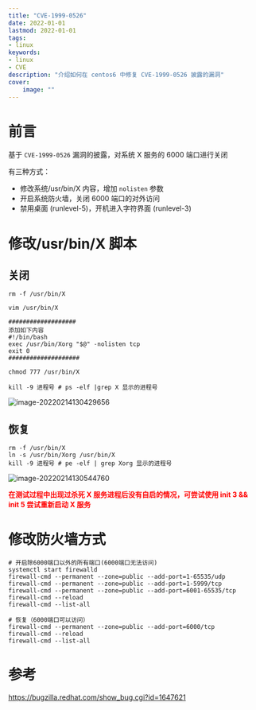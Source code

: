 ```yaml
---
title: "CVE-1999-0526" 
date: 2022-01-01
lastmod: 2022-01-01
tags: 
- linux
keywords:
- linux
- CVE
description: "介绍如何在 centos6 中修复 CVE-1999-0526 披露的漏洞" 
cover:
    image: "" 
---
```


# 前言

基于 `CVE-1999-0526` 漏洞的披露，对系统 X 服务的 6000 端口进行关闭

有三种方式：

- 修改系统/usr/bin/X 内容，增加 `nolisten` 参数
- 开启系统防火墙，关闭 6000 端口的对外访问
- 禁用桌面 (runlevel-5)，开机进入字符界面 (runlevel-3)

# 修改/usr/bin/X 脚本

## 关闭

```textile
rm -f /usr/bin/X

vim /usr/bin/X

###################
添加如下内容
#!/bin/bash
exec /usr/bin/Xorg "$@" -nolisten tcp
exit 0
####################

chmod 777 /usr/bin/X

kill -9 进程号 # ps -elf |grep X 显示的进程号
```

![image-20220214130429656](https://image.lvbibir.cn/blog/image-20220214130429656.png)

## 恢复

```textile
rm -f /usr/bin/X
ln -s /usr/bin/Xorg /usr/bin/X
kill -9 进程号 # pe -elf | grep Xorg 显示的进程号
```

![image-20220214130544760](https://image.lvbibir.cn/blog/image-20220214130544760.png)

<font color='red'>**在测试过程中出现过杀死 X 服务进程后没有自启的情况，可尝试使用 init 3 && init 5 尝试重新启动 X 服务**</font>

# 修改防火墙方式

```textile
# 开启除6000端口以外的所有端口(6000端口无法访问)
systemctl start firewalld
firewall-cmd --permanent --zone=public --add-port=1-65535/udp
firewall-cmd --permanent --zone=public --add-port=1-5999/tcp
firewall-cmd --permanent --zone=public --add-port=6001-65535/tcp
firewall-cmd --reload
firewall-cmd --list-all

# 恢复（6000端口可以访问）
firewall-cmd --permanent --zone=public --add-port=6000/tcp
firewall-cmd --reload
firewall-cmd --list-all
```

# 参考

<https://bugzilla.redhat.com/show_bug.cgi?id=1647621>
